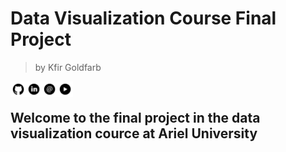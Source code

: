 # Data Visualization Course Final Project
> by Kfir Goldfarb

<a href="https://github.com/kggold4"><img src="images/b-01.png" width="25px" height="25px" align="left"></a>
<a href="https://www.linkedin.com/in/kfir-goldfarb/"><img src="images/b-02.png"  width="25px" height="25px" align="left"></a>
<a href="mailto:kfir.goldfarb@msmail.ariel.ac.il"><img src="images/b-03.png" width="25px" height="25px" align="left"></a>
<a href="https://www.youtube.com/channel/UCypEWlruyG_I5A48GqB5c6g"><img src="images/b-04.png" width="25px" height="25px" align="left"></a>

<br>

## Welcome to the final project in the data visualization cource at Ariel University
